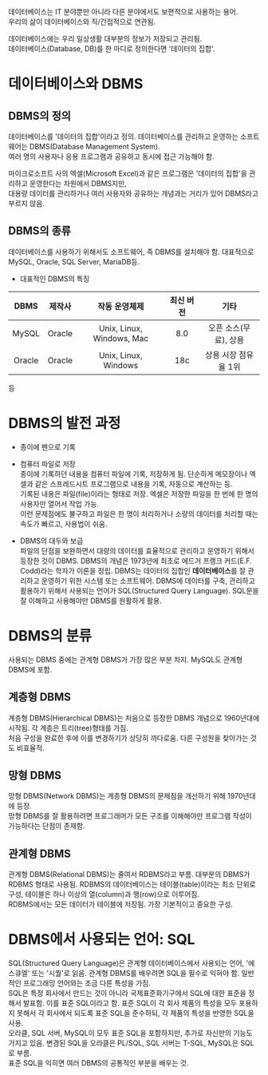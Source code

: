 데이터베이스는 IT 분야뿐만 아니라 다른 분야에서도 보편적으로 사용하는 용어.  
우리의 삶이 데이터베이스와 직/간접적으로 연관됨.
  
데이터베이스에는 우리 일상생활 대부분의 정보가 저장되고 관리됨.  
데이터베이스(Database, DB)를 한 마디로 정의한다면 '데이터의 집합'.
  
# 데이터베이스와 DBMS
## DBMS의 정의
데이터베이스를 '데이터의 집합'이라고 정의. 데이터베이스를 관리하고 운영하는 소프트웨어는 DBMS(Database Management System).  
여러 명의 사용자나 응용 프로그램과 공유하고 동시에 접근 가능해야 함.  
  
마이크로소프트 사의 엑셀(Microsoft Excel)과 같은 프로그램은 '데이터의 집합'을 관리하고 운영한다는 차원에서 DBMS지만,  
대용량 데이터를 관리하거나 여러 사용자와 공유하는 개념과는 거리가 있어 DBMS라고 부르지 않음.
## DBMS의 종류
데이터베이스를 사용하기 위해서도 소프트웨어, 즉 DBMS를 설치해야 함. 대표적으로 MySQL, Oracle, SQL Server, MariaDB등.
  
* 대표적인 DBMS의 특징
  

|DBMS|제작사|작동 운영체제|최신 버전|기타|
|:--:|:--:|:--:|:--:|:--:|
|MySQL|Oracle|Unix, Linux, Windows, Mac|8.0|오픈 소스(무료), 상용|
|Oracle|Oracle|Unix, Linux, Windows|18c|상용 시장 점유율 1위|
  
등
# DBMS의 발전 과정
* 종이에 펜으로 기록
* 컴퓨터 파일로 저장  
종이에 기록하던 내용을 컴퓨터 파일에 기록, 저장하게 됨. 단순하게 메모장이나 엑셀과 같은 스프레드시트 프로그램으로 내용을 기록, 자동으로 계산하는 등.  
기록된 내용은 파일(file)이라는 형태로 저장. 엑셀은 저장한 파일을 한 번에 한 명의 사용자만 열어서 작업 가능.  
이런 문제점에도 불구하고 파일은 한 명이 처리하거나 소량의 데이터를 처리할 때는 속도가 빠르고, 사용법이 쉬움.
  
* DBMS의 대두와 보급  
파일의 단점을 보완하면서 대량의 데이터를 효율적으로 관리하고 운영하기 위해서 등장한 것이 DBMS. DBMS의 개념은 1973년에 최초로 에드거 프랭크 커드(E.F. Codd)라는 학자가 이론을 정립.
DBMS는 데이터의 집합인 **데이터베이스**를 잘 관리하고 운영하기 위한 시스템 또는 소프트웨어. DBMS에 데이터를 구축, 관리하고 활용하기 위해서 사용되는 언어가 SQL(Structured Query Language).
SQL문을 잘 이해하고 사용해야만 DBMS를 원활하게 활용.

# DBMS의 분류
사용되는 DBMS 중에는 관계형 DBMS가 가장 많은 부분 차지. MySQL도 관계형 DBMS에 포함.
## 계층형 DBMS
계층형 DBMS(Hierarchical DBMS)는 처음으로 등장한 DBMS 개념으로 1960년대에 시작됨. 각 계층은 트리(tree)형태를 가짐.  
처음 구성을 완료한 후에 이를 변경하기가 상당히 까다로움. 다른 구성원을 찾아가는 것도 비효율적.
## 망형 DBMS
망형 DBMS(Network DBMS)는 계층형 DBMS의 문제점을 개선하기 위해 1970년대에 등장.  
망형 DBMS를 잘 활용하려면 프로그래머가 모든 구조를 이해해야만 프로그램 작성이 가능하다는 단점이 존재함.
## 관계형 DBMS
관계형 DBMS(Relational DBMS)는 줄여서 RDBMS라고 부름. 대부분의 DBMS가 RDBMS 형태로 사용됨. RDBMS의 데이터베이스는 테이블(table)이라는 최소 단위로 구성, 테이블은 하나 이상의 열(column)과 행(row)으로 이루어짐.  
RDBMS에서는 모든 데이터가 테이블에 저장됨. 가장 기본적이고 중요한 구성.
# DBMS에서 사용되는 언어: SQL
SQL(Structured Query Language)은 관계형 데이터베이스에서 사용되는 언어, '에스큐엘' 또는 '시퀄'로 읽음. 관계형 DBMS를 배우려면 SQL을 필수로 익혀야 함. 일반적인 프로그래밍 언어와는 조금 다른 특성을 가짐.  
SQL은 특정 회사에서 만드는 것이 아니라 국제표준화기구에서 SQL에 대한 표준을 정해서 발표함. 이를 표준 SQL이라고 함. 표준 SQL이 각 회사 제품의 특성을 모두 포용하지 못해서 각 회사에서 되도록 표준 SQL을 준수하되, 각 제품의 특성을 반영한 SQL을 사용.  
오라클, SQL 서버, MySQL이 모두 표준 SQL을 포함하지만, 추가로 자신만의 기능도 가지고 있음. 변경된 SQL을 오라클은 PL/SQL, SQL 서버는 T-SQL, MySQL은 SQL로 부름.  
표준 SQL을 익히면 여러 DBMS의 공통적인 부분을 배우는 것.
